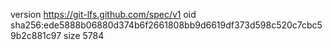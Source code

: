 version https://git-lfs.github.com/spec/v1
oid sha256:ede5888b06880d374b6f2661808bb9d6619df373d598c520c7cbc59b2c881c97
size 5784
